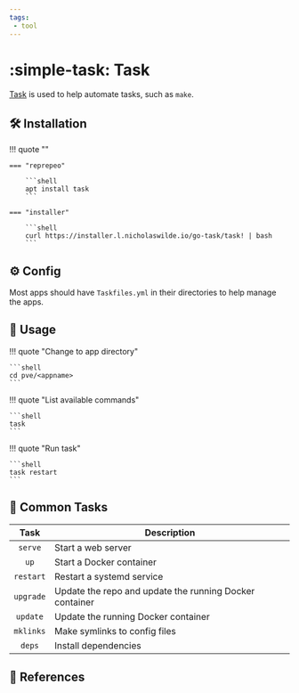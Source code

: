 ```yaml
---
tags:
 - tool
---
```

# :simple-task: Task

[Task][1] is used to help automate tasks, such as `make`.

## :hammer_and_wrench: Installation

!!! quote ""

    === "reprepeo"

        ```shell
        apt install task
        ```
        
    === "installer"
    
        ```shell
        curl https://installer.l.nicholaswilde.io/go-task/task! | bash
        ```

## :gear: Config

Most apps should have `Taskfiles.yml` in their directories to help manage the apps.

## :pencil: Usage

!!! quote "Change to app directory"

    ```shell
    cd pve/<appname>
    ```

!!! quote "List available commands"

    ```shell
    task
    ```

!!! quote "Run task"

    ```shell
    task restart
    ```

## :broom: Common Tasks

| Task        | Description  |
| :---------: | ------------ |
| `serve`   | Start a web server        |
| `up`      | Start a Docker container  |
| `restart` | Restart a systemd service |
| `upgrade` | Update the repo and update the running Docker container |
| `update`  | Update the running Docker container |
| `mklinks` | Make symlinks to config files |
| `deps`    | Install dependencies |

## :link: References

[1]: <https://taskfile.dev/>
